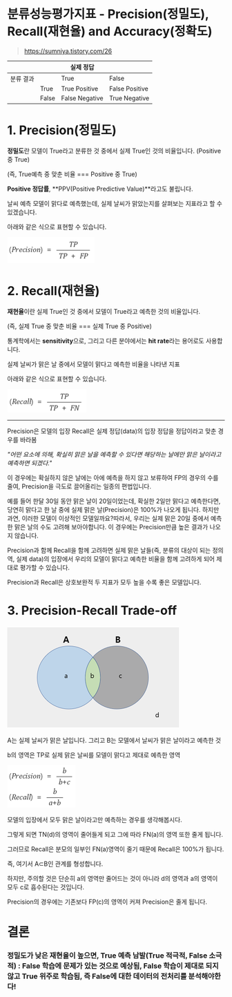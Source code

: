 # 분류성능평가지표 - Precision(정밀도), Recall(재현율) and Accuracy(정확도)

> https://sumniya.tistory.com/26



|           |       | 실제 정답      |                |
| --------- | ----- | -------------- | -------------- |
| 분류 결과 |       | True           | False          |
|           | True  | True Positive  | False Positive |
|           | False | False Negative | True Negative  |





# 1. Precision(정밀도)

**정밀도**란 모델이 True라고 분류한 것 중에서 실제 True인 것의 비율입니다.  (Positive 중 True)

(즉, True예측 중 맞춘 비율 === Positive 중 True)

**Positive 정답률**, **PPV(Positive Predictive Value)**라고도 불립니다.

날씨 예측 모델이 맑다로 예측했는데, 실제 날씨가 맑았는지를 살펴보는 지표라고 할 수 있겠습니다.



아래와 같은 식으로 표현할 수 있습니다.

![image-20210318091953299](%EB%B6%84%EB%A5%98%EC%84%B1%EB%8A%A5%ED%8F%89%EA%B0%80%EC%A7%80%ED%91%9C%20-%20Precision(%EC%A0%95%EB%B0%80%EB%8F%84),%20Recall(%EC%9E%AC%ED%98%84%EC%9C%A8)%20and%20Accuracy(%EC%A0%95%ED%99%95%EB%8F%84).assets/image-20210318091953299.png)



# 2. Recall(재현율)

**재현율**이란 실제 True인 것 중에서 모델이 True라고 예측한 것의 비율입니다. 

(즉, 실제 True 중 맞춘 비율 === 실제 True 중 Positive)

통계학에서는 **sensitivity**으로, 그리고 다른 분야에서는 **hit rate**라는 용어로도 사용합니다.

실제 날씨가 맑은 날 중에서 모델이 맑다고 예측한 비율을 나타낸 지표



아래와 같은 식으로 표현할 수 있습니다.

![image-20210318092210554](%EB%B6%84%EB%A5%98%EC%84%B1%EB%8A%A5%ED%8F%89%EA%B0%80%EC%A7%80%ED%91%9C%20-%20Precision(%EC%A0%95%EB%B0%80%EB%8F%84),%20Recall(%EC%9E%AC%ED%98%84%EC%9C%A8)%20and%20Accuracy(%EC%A0%95%ED%99%95%EB%8F%84).assets/image-20210318092210554.png)



<hr>



Precision은 모델의 입장 
Recall은 실제 정답(data)의 입장
정답을 정답이라고 맞춘 경우를 바라봄

*"어떤 요소에 의해, 확실히 맑은 날을 예측할 수 있다면 해당하는 날에만 맑은 날이라고 예측하면 되겠다."*

이 경우에는 확실하지 않은 날에는 아에 예측을 하지 않고 보류하여 FP의 경우의 수를 줄여, Precision을 극도로 끌어올리는 일종의 편법입니다. 

예를 들어 한달 30일 동안 맑은 날이 20일이었는데, 확실한 2일만 맑다고 예측한다면, 당연히 맑다고 한 날 중에 실제 맑은 날(Precision)은 100%가 나오게 됩니다. 하지만 과연, 이러한 모델이 이상적인 모델일까요?따라서, 우리는 실제 맑은 20일 중에서 예측한 맑은 날의 수도 고려해 보아야합니다. 이 경우에는 Precision만큼 높은 결과가 나오지 않습니다. 

Precision과 함께 Recall을 함께 고려하면 실제 맑은 날들(즉, 분류의 대상이 되는 정의역, 실제 data)의 입장에서 우리의 모델이 맑다고 예측한 비율을 함께 고려하게 되어 제대로 평가할 수 있습니다. 

Precision과 Recall은 상호보완적
두 지표가 모두 높을 수록 좋은 모델입니다.



# 3. Precision-Recall Trade-off

![image-20210322134511404](%EB%B6%84%EB%A5%98%EC%84%B1%EB%8A%A5%ED%8F%89%EA%B0%80%EC%A7%80%ED%91%9C%20-%20Precision(%EC%A0%95%EB%B0%80%EB%8F%84),%20Recall(%EC%9E%AC%ED%98%84%EC%9C%A8)%20and%20Accuracy(%EC%A0%95%ED%99%95%EB%8F%84).assets/image-20210322134511404.png)

A는 실제 날씨가 맑은 날입니다. 그리고 B는 모델에서 날씨가 맑은 날이라고 예측한 것

b의 영역은 TP로 실제 맑은 날씨를 모델이 맑다고 제대로 예측한 영역

![image-20210322134635435](%EB%B6%84%EB%A5%98%EC%84%B1%EB%8A%A5%ED%8F%89%EA%B0%80%EC%A7%80%ED%91%9C%20-%20Precision(%EC%A0%95%EB%B0%80%EB%8F%84),%20Recall(%EC%9E%AC%ED%98%84%EC%9C%A8)%20and%20Accuracy(%EC%A0%95%ED%99%95%EB%8F%84).assets/image-20210322134635435.png)

모델의 입장에서 모두 맑은 날이라고만 예측하는 경우를 생각해봅시다. 

그렇게 되면 TN(d)의 영역이 줄어들게 되고 그에 따라 FN(a)의 영역 또한 줄게 됩니다. 

그러므로 Recall은 분모의 일부인 FN(a)영역이 줄기 때문에 Recall은 100%가 됩니다. 

즉, 여기서 A⊂B인 관계를 형성합니다. 

하지만, 주의할 것은 단순히 a의 영역만 줄어드는 것이 아니라 d의 영역과 a의 영역이 모두 c로 흡수된다는 것입니다. 

Precision의 경우에는 기존보다 FP(c)의 영역이 커져 Precision은 줄게 됩니다. 





# 결론
### 정밀도가 낮은 재현율이 높으면, True 예측 남발(True 적극적, False 소극적) : False 학습에 문제가 있는 것으로 예상됨, False 학습이 제대로 되지 않고 True 위주로 학습됨, 즉 False에 대한 데이터의 전처리를 분석해야한다!
